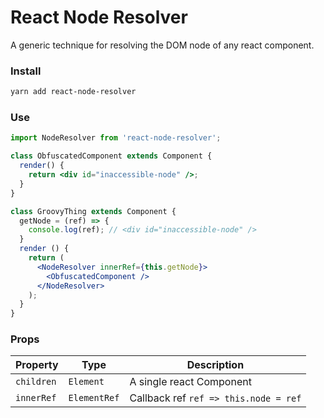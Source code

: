 # React Node Resolver

A generic technique for resolving the DOM node of any react component.

### Install

```bash
yarn add react-node-resolver
```

### Use

```jsx
import NodeResolver from 'react-node-resolver';

class ObfuscatedComponent extends Component {
  render() {
    return <div id="inaccessible-node" />;
  }
}

class GroovyThing extends Component {
  getNode = (ref) => {
    console.log(ref); // <div id="inaccessible-node" />
  }
  render () {
    return (
      <NodeResolver innerRef={this.getNode}>
        <ObfuscatedComponent />
      </NodeResolver>
    );
  }
}
```

### Props

| Property         | Type         | Description |
| ---------------- | ------------ | ----------- |
| `children`       | `Element`    | A single react Component |
| `innerRef`       | `ElementRef` | Callback ref `ref => this.node = ref` |
